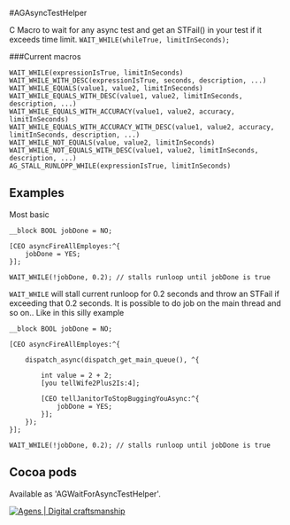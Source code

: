 #AGAsyncTestHelper

C Macro to wait for any async test and get an STFail() in your test if it exceeds time limit. `WAIT_WHILE(whileTrue, limitInSeconds);`

###Current macros
     
    WAIT_WHILE(expressionIsTrue, limitInSeconds)
    WAIT_WHILE_WITH_DESC(expressionIsTrue, seconds, description, ...)
    WAIT_WHILE_EQUALS(value1, value2, limitInSeconds)
    WAIT_WHILE_EQUALS_WITH_DESC(value1, value2, limitInSeconds, description, ...)
    WAIT_WHILE_EQUALS_WITH_ACCURACY(value1, value2, accuracy, limitInSeconds)
    WAIT_WHILE_EQUALS_WITH_ACCURACY_WITH_DESC(value1, value2, accuracy, limitInSeconds, description, ...)
    WAIT_WHILE_NOT_EQUALS(value, value2, limitInSeconds)
    WAIT_WHILE_NOT_EQUALS_WITH_DESC(value1, value2, limitInSeconds, description, ...)
    AG_STALL_RUNLOPP_WHILE(expressionIsTrue, limitInSeconds)

Examples
------

Most basic

    __block BOOL jobDone = NO;
    
    [CEO asyncFireAllEmployes:^{
        jobDone = YES; 
    }];
    
    WAIT_WHILE(!jobDone, 0.2); // stalls runloop until jobDone is true

`WAIT_WHILE` will stall current runloop for 0.2 seconds and throw an STFail if exceeding that 0.2 seconds. It is possible to do job on the main thread and so on.. Like in this silly example


    __block BOOL jobDone = NO;
    
    [CEO asyncFireAllEmployes:^{

        dispatch_async(dispatch_get_main_queue(), ^{
            
            int value = 2 + 2;
            [you tellWife2Plus2Is:4];
            
            [CEO tellJanitorToStopBuggingYouAsync:^{
                jobDone = YES;
            }];
        });
    }];
    
    WAIT_WHILE(!jobDone, 0.2); // stalls runloop until jobDone is true


Cocoa pods
-------
    
Available as 'AGWaitForAsyncTestHelper'.

[![Agens | Digital craftsmanship](http://static.agens.no/images/agens_logo_w_slogan_avenir_small.png)](http://agens.no/)
